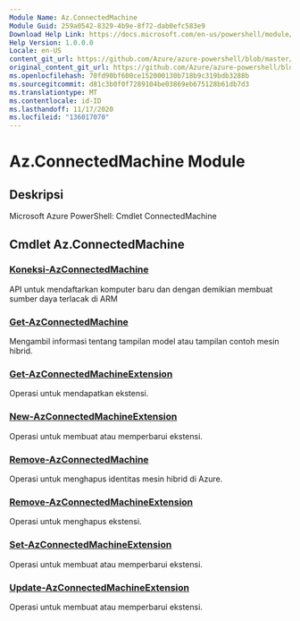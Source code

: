```yaml
---
Module Name: Az.ConnectedMachine
Module Guid: 259a0542-8329-4b9e-8f72-dab0efc583e9
Download Help Link: https://docs.microsoft.com/en-us/powershell/module/az.connectedmachine
Help Version: 1.0.0.0
Locale: en-US
content_git_url: https://github.com/Azure/azure-powershell/blob/master/src/ConnectedMachine/help/Az.ConnectedMachine.md
original_content_git_url: https://github.com/Azure/azure-powershell/blob/master/src/ConnectedMachine/help/Az.ConnectedMachine.md
ms.openlocfilehash: 70fd90bf600ce152000130b718b9c319bdb3288b
ms.sourcegitcommit: d81c3b0f0f7289104be03869eb675128b61db7d3
ms.translationtype: MT
ms.contentlocale: id-ID
ms.lasthandoff: 11/17/2020
ms.locfileid: "136017070"
---
```

# Az.ConnectedMachine Module
## Deskripsi
Microsoft Azure PowerShell: Cmdlet ConnectedMachine

## Cmdlet Az.ConnectedMachine
### [Koneksi-AzConnectedMachine](Connect-AzConnectedMachine.md)
API untuk mendaftarkan komputer baru dan dengan demikian membuat sumber daya terlacak di ARM

### [Get-AzConnectedMachine](Get-AzConnectedMachine.md)
Mengambil informasi tentang tampilan model atau tampilan contoh mesin hibrid.

### [Get-AzConnectedMachineExtension](Get-AzConnectedMachineExtension.md)
Operasi untuk mendapatkan ekstensi.

### [New-AzConnectedMachineExtension](New-AzConnectedMachineExtension.md)
Operasi untuk membuat atau memperbarui ekstensi.

### [Remove-AzConnectedMachine](Remove-AzConnectedMachine.md)
Operasi untuk menghapus identitas mesin hibrid di Azure.

### [Remove-AzConnectedMachineExtension](Remove-AzConnectedMachineExtension.md)
Operasi untuk menghapus ekstensi.

### [Set-AzConnectedMachineExtension](Set-AzConnectedMachineExtension.md)
Operasi untuk membuat atau memperbarui ekstensi.

### [Update-AzConnectedMachineExtension](Update-AzConnectedMachineExtension.md)
Operasi untuk membuat atau memperbarui ekstensi.

